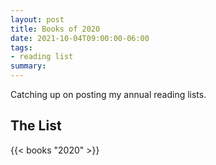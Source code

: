 ```yaml
---
layout: post
title: Books of 2020
date: 2021-10-04T09:00:00-06:00
tags:
- reading list
summary:
---
```


Catching up on posting my annual reading lists.

## The List

{{< books "2020" >}}


